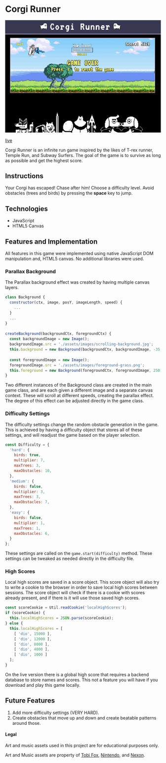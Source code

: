 # Corgi Runner
![Corgi Runner](./docs/screenshot.png)

[live](www.direcorgi.com/runner/)

Corgi Runner is an infinite run game inspired by the likes of T-rex runner,
Temple Run, and Subway Surfers. The goal of the game is to survive as long as possible
and get the highest score.

## Instructions
Your Corgi has escaped! Chase after him! Choose a difficulty level. Avoid obstacles (trees and birds) by pressing the **space** key to jump.

## Technologies
- JavaScript
- HTML5 Canvas

## Features and Implementation
All features in this game were implemented using native JavaScript DOM manipulation and, HTML5 canvas. No additional libraries were used.

### Parallax Background
The Parallax background effect was created by having multiple canvas layers.  

```JavaScript
class Background {
  constructor(ctx, image, posY, imageLength, speed) {
    ...
  }
  ...
}

createBackground(backgroundCtx, foregroundCtx) {
  const backgroundImage = new Image();
  backgroundImage.src = './assets/images/scrolling-background.jpg';
  this.background = new Background(backgroundCtx, backgroundImage, -35, 1422, 0.8);

  const foregroundImage = new Image();
  foregroundImage.src = './assets/images/foreground-grass.png';
  this.foreground = new Background(foregroundCtx, foregroundImage, 250, 720, 6);
}
```
Two different instances of the Background class are created in the main game class, and are each given a different image and a separate canvas context. These will scroll at different speeds, creating the parallax effect. The degree of this effect can be adjusted directly in the game class.

### Difficulty Settings
The difficulty settings change the random obstacle generation in the game. This is achieved by having a difficulty object that stores all of these settings, and will readjust the game based on the player selection.

```JavaScript
const Difficulty = {
  'hard': {
    birds: true,
    multiplier: 7,
    maxTrees: 3,
    maxObstacles: 10,
  },
  'medium': {
    birds: false,
    multiplier: 3,
    maxTrees: 3,
    maxObstacles: 7,
  },
  'easy': {
    birds: false,
    multiplier: 1,
    maxTrees: 1,
    maxObstacles: 6,
  }
};
```
These settings are called on the ``game.start(difficulty)`` method. These settings can be tweaked as needed directly in the difficulty file.

### High Scores
Local high scores are saved in a score object. This score object will also try to write a cookie to the browser in order to save local high scores between sessions. The score object will check if there is a cookie with scores already present, and if there is it will use those saved high scores.

```JavaScript
const scoreCookie = Util.readCookie('localHighScores');
if (scoreCookie) {
  this.localHighScores = JSON.parse(scoreCookie);
} else {
  this.localHighScores = [
    [ 'dio', 15000 ],
    [ 'dio', 12000 ],
    [ 'dio', 8000 ],
    [ 'dio', 4000 ],
    [ 'dio', 1000 ]
  ];
}
```
On the live version there is a global high score that requires a backend database to store names and scores. This not a feature you will have if you download and play this game locally.

## Future Features
1. Add more difficulty settings (VERY HARD).
2. Create obstacles that move up and down and create beatable patterns around those.

#### Legal
Art and music assets used in this project are for educational purposes only.

Art and Music assets are property of [Tobi Fox](www.undertale.com/), [Nintendo](www.nintendo.com/), and [Nexon](maplestory.nexon.net/).
